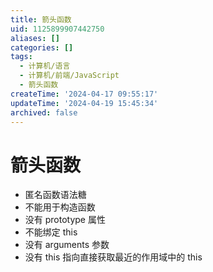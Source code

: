 ```yaml
---
title: 箭头函数
uid: 1125899907442750
aliases: []
categories: []
tags:
  - 计算机/语言
  - 计算机/前端/JavaScript
  - 箭头函数
createTime: '2024-04-17 09:55:17'
updateTime: '2024-04-19 15:45:34'
archived: false
---
```


# 箭头函数

- 匿名函数语法糖
- 不能用于构造函数
- 没有 prototype 属性
- 不能绑定 this
- 没有 arguments 参数
- 没有 this 指向直接获取最近的作用域中的 this
